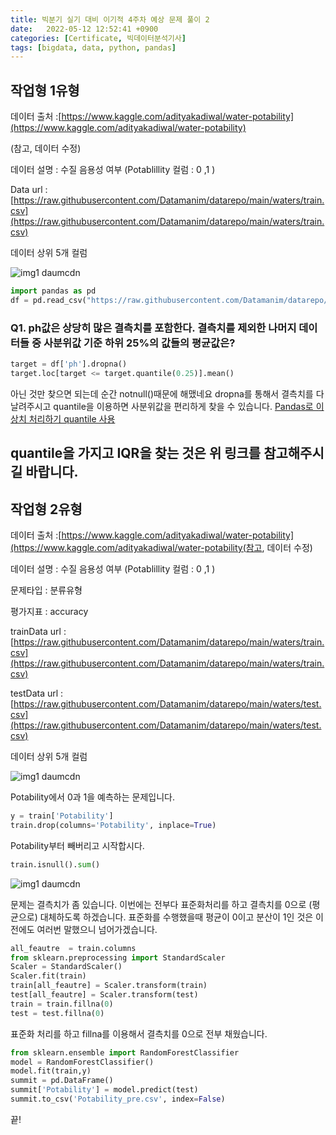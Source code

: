 ```yaml
---
title: 빅분기 실기 대비 이기적 4주차 예상 문제 풀이 2
date:   2022-05-12 12:52:41 +0900
categories: [Certificate, 빅데이터분석기사]
tags: [bigdata, data, python, pandas]
---
```


## 작업형 1유형
데이터 출처 :[https://www.kaggle.com/adityakadiwal/water-potability](https://www.kaggle.com/adityakadiwal/water-potability)

(참고, 데이터 수정)

데이터 설명 : 수질 음용성 여부 (Potablillity 컬럼 : 0 ,1 )

Data url :[https://raw.githubusercontent.com/Datamanim/datarepo/main/waters/train.csv](https://raw.githubusercontent.com/Datamanim/datarepo/main/waters/train.csv)

데이터 상위 5개 컬럼

![img1 daumcdn](https://user-images.githubusercontent.com/85277660/210369045-13453dc4-ee59-4cde-b585-18e01770ec92.png)

```py
import pandas as pd
df = pd.read_csv("https://raw.githubusercontent.com/Datamanim/datarepo/main/waters/train.csv")
```
### Q1. ph값은 상당히 많은 결측치를 포함한다. 결측치를 제외한 나머지 데이터들 중 사분위값 기준 하위 25%의 값들의 평균값은?

```py
target = df['ph'].dropna()
target.loc[target <= target.quantile(0.25)].mean()
```
아닌 것만 찾으면 되는데 순간 notnull()때문에 해맸네요 dropna를 통해서 결측치를 다 날려주시고 quantile을 이용하면 사분위값을 편리하게 찾을 수 있습니다.
[Pandas로 이상치 처리하기 quantile 사용](https://jeong-daniel.github.io/posts/Pandas%EB%A1%9C-%EC%9D%B4%EC%83%81%EC%B9%98-%EC%B2%98%EB%A6%AC%ED%95%98%EA%B8%B0-quantile-%EC%82%AC%EC%9A%A9/)

quantile을 가지고 IQR을 찾는 것은 위 링크를 참고해주시길 바랍니다.
---

## 작업형 2유형

데이터 출처 :[https://www.kaggle.com/adityakadiwal/water-potability](https://www.kaggle.com/adityakadiwal/water-potability(참고, 데이터 수정)

데이터 설명 : 수질 음용성 여부 (Potablillity 컬럼 : 0 ,1 )

문제타입 : 분류유형

평가지표 : accuracy

trainData url : [https://raw.githubusercontent.com/Datamanim/datarepo/main/waters/train.csv](https://raw.githubusercontent.com/Datamanim/datarepo/main/waters/train.csv)

testData url : [https://raw.githubusercontent.com/Datamanim/datarepo/main/waters/test.csv​](https://raw.githubusercontent.com/Datamanim/datarepo/main/waters/test.csv​)

데이터 상위 5개 컬럼

![img1 daumcdn](https://user-images.githubusercontent.com/85277660/210369330-b6d976f2-4dcb-4d8b-bc16-77db3788f719.png)

Potability에서 0과 1을 예측하는 문제입니다.

```py
y = train['Potability']
train.drop(columns='Potability', inplace=True)
```
Potability부터 빼버리고 시작합시다.

```py
train.isnull().sum()
```

![img1 daumcdn](https://user-images.githubusercontent.com/85277660/210369404-d503f5b3-3fcb-40c6-b2c1-aa98664b65b0.png)

문제는 결측치가 좀 있습니다. 이번에는 전부다 표준화처리를 하고 결측치를 0으로 (평균으로) 대체하도록 하겠습니다. 표준화를 수행했을때 평균이 0이고 분산이 1인 것은 이전에도 여러번 말했으니 넘어가겠습니다.

```py
all_feautre  = train.columns
from sklearn.preprocessing import StandardScaler
Scaler = StandardScaler()
Scaler.fit(train)
train[all_feautre] = Scaler.transform(train)
test[all_feautre] = Scaler.transform(test)
train = train.fillna(0)
test = test.fillna(0)
```
표준화 처리를 하고 fillna를 이용해서 결측치를 0으로 전부 채웠습니다.

```py
from sklearn.ensemble import RandomForestClassifier
model = RandomForestClassifier()
model.fit(train,y)
summit = pd.DataFrame()
summit['Potability'] = model.predict(test)
summit.to_csv('Potability_pre.csv', index=False)
```
끝!